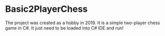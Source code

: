 # Basic2PlayerChess
The project was created as a hobby in 2019. It is a simple two-player chess game in C#. 
It just need to be loaded into C# IDE and run!

